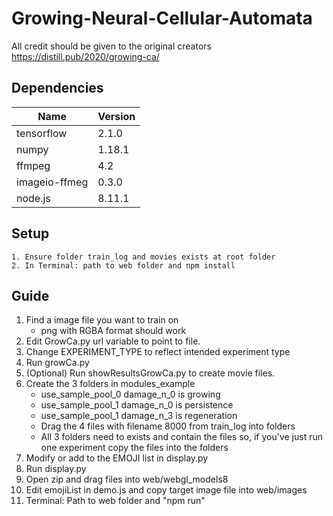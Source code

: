# Growing-Neural-Cellular-Automata
 All credit should be given to the original creators https://distill.pub/2020/growing-ca/

## Dependencies
|  Name |  Version |
|---|---|
| tensorflow |  2.1.0 |
| numpy |  1.18.1 |
| ffmpeg |  4.2 |
| imageio-ffmeg |  0.3.0 |
| node.js |  8.11.1 |

## Setup
    1. Ensure folder train_log and movies exists at root folder 
    2. In Terminal: path to web folder and npm install 

## Guide
1. Find a image file you want to train on
    * png with RGBA format should work 
2. Edit GrowCa.py url variable to point to file.
3. Change EXPERIMENT_TYPE to reflect intended experiment type
4. Run growCa.py
5. (Optional) Run showResultsGrowCa.py to create movie files. 
6. Create the 3 folders in modules_example
    * use_sample_pool_0 damage_n_0 is growing
    * use_sample_pool_1 damage_n_0 is persistence
    * use_sample_pool_1 damage_n_3 is regeneration
    * Drag the 4 files with filename 8000 from train_log into folders 
    * All 3 folders need to exists and contain the files so, if you've just run one experiment copy the files into the folders
7. Modify or add to the EMOJI list in display.py
8. Run display.py
9. Open zip and drag files into web/webgl_models8
10. Edit emojiList in demo.js and copy target image file into web/images
11. Terminal: Path to web folder and "npm run" 
    



